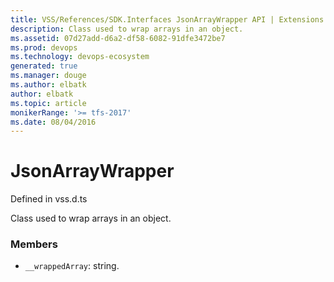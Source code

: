 ```yaml
---
title: VSS/References/SDK.Interfaces JsonArrayWrapper API | Extensions for Visual Studio Team Services
description: Class used to wrap arrays in an object.
ms.assetid: 07d27add-d6a2-df58-6082-91dfe3472be7
ms.prod: devops
ms.technology: devops-ecosystem
generated: true
ms.manager: douge
ms.author: elbatk
author: elbatk
ms.topic: article
monikerRange: '>= tfs-2017'
ms.date: 08/04/2016
---
```


# JsonArrayWrapper

Defined in vss.d.ts


Class used to wrap arrays in an object. 

### Members

* `__wrappedArray`: string. 

